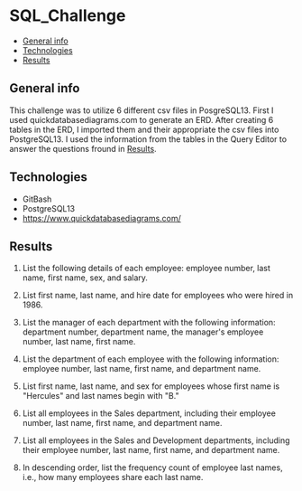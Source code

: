 # SQL_Challenge
* [General info](#general-info)
* [Technologies](#technologies)
* [Results](#results)


## General info
This challenge was to utilize 6 different csv files in PosgreSQL13. First I used quickdatabasediagrams.com to generate an ERD. After creating 6 tables in the ERD, I imported them and their appropriate the csv files into PostgreSQL13. I used the information from the tables in the Query Editor to answer the questions fround in [Results](#results).

## Technologies
* GitBash
* PostgreSQL13
* https://www.quickdatabasediagrams.com/

## Results
1. List the following details of each employee: employee number, last name, first name, sex, and salary.


2. List first name, last name, and hire date for employees who were hired in 1986.


3. List the manager of each department with the following information: department number, department name, the manager's employee number, last name, first name.


4. List the department of each employee with the following information: employee number, last name, first name, and department name.


5. List first name, last name, and sex for employees whose first name is "Hercules" and last names begin with "B."


6. List all employees in the Sales department, including their employee number, last name, first name, and department name.


7. List all employees in the Sales and Development departments, including their employee number, last name, first name, and department name.


8. In descending order, list the frequency count of employee last names, i.e., how many employees share each last name.
